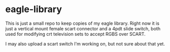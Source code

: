 # eagle-library
This is just a small repo to keep copies of my eagle library.  Right now it
is just a vertical mount female scart connector and a 4pdt slide switch, both
used for modifying crt television sets to accept RGBS over SCART.

I may also upload a scart switch I'm working on, but not sure about that yet.
